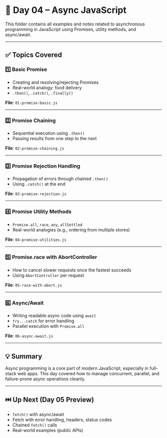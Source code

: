 # 📘 Day 04 – Async JavaScript

This folder contains all examples and notes related to asynchronous programming in JavaScript using Promises, utility methods, and async/await.

---

## ✅ Topics Covered

### 1️⃣ Basic Promise
- Creating and resolving/rejecting Promises
- Real-world analogy: food delivery
- `.then()`, `.catch()`, `.finally()`

**File**: `01-promise-basic.js`

---

### 2️⃣ Promise Chaining
- Sequential execution using `.then()`
- Passing results from one step to the next

**File**: `02-promise-chaining.js`

---

### 3️⃣ Promise Rejection Handling
- Propagation of errors through chained `.then()`
- Using `.catch()` at the end

**File**: `03-promise-rejection.js`

---

### 4️⃣ Promise Utility Methods
- `Promise.all`, `race`, `any`, `allSettled`
- Real-world analogies (e.g., ordering from multiple stores)

**File**: `04-promise-utilities.js`

---

### 5️⃣ Promise.race with AbortController
- How to cancel slower requests once the fastest succeeds
- Using `AbortController` per request

**File**: `05-race-with-abort.js`

---

### 6️⃣ Async/Await
- Writing readable async code using `await`
- `try...catch` for error handling
- Parallel execution with `Promise.all`

**File**: `06-async-await.js`

---

## 💡 Summary

Async programming is a core part of modern JavaScript, especially in full-stack web apps. This day covered how to manage concurrent, parallel, and failure-prone async operations cleanly.

---

## ⏭️ Up Next (Day 05 Preview)

- `fetch()` with async/await
- Fetch with error handling, headers, status codes
- Chained `fetch()` calls
- Real-world examples (public APIs)
